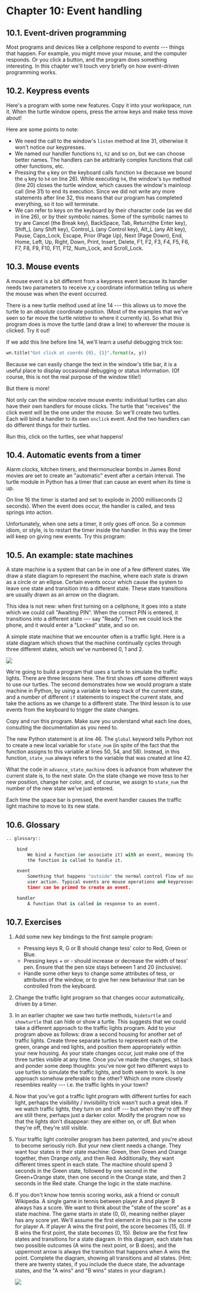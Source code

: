 # Chapter 10: Event handling

## 10.1. Event-driven programming

Most programs and devices like a cellphone respond to *events* \-\-- things that happen. For example, you might move your mouse, and the computer responds. Or you click a button, and the program does something interesting. In this chapter we\'ll touch very briefly on how event-driven programming works.

## 10.2. Keypress events

Here\'s a program with some new features. Copy it into your workspace, run it. When the turtle window opens, press the arrow keys and make tess move about!

Here are some points to note:

-   We need the call to the window\'s `listen` method at line 31, otherwise it won\'t notice our keypresses.
-   We named our handler functions `h1`, `h2` and so on, but we can choose better names. The handlers can be arbitrarily complex functions that call other functions, etc.
-   Pressing the `q` key on the keyboard calls function `h4` (because we bound the `q` key to `h4` on line 26). While executing `h4`, the window\'s `bye` method (line 20) closes     the turtle window, which causes the window\'s mainloop call (line 31) to end its execution. Since we did not write any more statements after line 32, this means that our         program has completed everything, so it too will terminate.
-   We can refer to keys on the keyboard by their character code (as we did in line 26), or by their symbolic names. Some of the symbolic names to try are Cancel (the Break         key), BackSpace, Tab, Return(the Enter key), Shift_L (any Shift key), Control_L (any Control key), Alt_L (any Alt key), Pause, Caps_Lock, Escape, Prior (Page Up), Next
    (Page Down), End, Home, Left, Up, Right, Down, Print, Insert, Delete, F1, F2, F3, F4, F5, F6, F7, F8, F9, F10, F11, F12, Num_Lock, and Scroll_Lock.

## 10.3. Mouse events

A mouse event is a bit different from a keypress event because its handler needs two parameters to receive x,y coordinate information telling us where the mouse was when the event occurred.

There is a new turtle method used at line 14 \-\-- this allows us to move the turtle to an *absolute* coordinate position. (Most of the examples that we\'ve seen so far move the turtle *relative* to where it currently is). So what this program does is move the turtle (and draw a line) to wherever the mouse is clicked. Try it out!

If we add this line before line 14, we\'ll learn a useful debugging trick too:

```python
wn.title("Got click at coords {0}, {1}".format(x, y))
```

Because we can easily change the text in the window\'s title bar, it is a useful place to display occasional debugging or status information. (Of course, this is not the real purpose of the window title!)

But there is more!

Not only can the window receive mouse events: individual turtles can also have their own handlers for mouse clicks. The turtle that \"receives\" the click event will be the one under the mouse. So we\'ll create two turtles. Each will bind a handler to its own `onclick` event. And the two handlers can do different things for their turtles.

Run this, click on the turtles, see what happens!

## 10.4. Automatic events from a timer

Alarm clocks, kitchen timers, and thermonuclear bombs in James Bond movies are set to create an \"automatic\" event after a certain interval. The turtle module in Python has a timer that can cause an event when its time is up.

On line 16 the timer is started and set to explode in 2000 milliseconds (2 seconds). When the event does occur, the handler is called, and tess springs into action.

Unfortunately, when one sets a timer, it only goes off once. So a common idiom, or style, is to restart the timer inside the handler. In this way the timer will keep on giving new events. Try this program:

## 10.5. An example: state machines

A state machine is a system that can be in one of a few different states. We draw a state diagram to represent the machine, where each state is drawn as a circle or an ellipse. Certain events occur which cause the system to leave one state and transition into a different state. These state transitions are usually drawn as an arrow on the diagram.

This idea is not new: when first turning on a cellphone, it goes into a state which we could call \"Awaiting PIN\". When the correct PIN is entered, it transitions into a different state \-\-- say \"Ready\". Then we could lock the phone, and it would enter a \"Locked\" state, and so on.

A simple state machine that we encounter often is a traffic light. Here is a state diagram which shows that the machine continually cycles through three different states, which we\'ve numbered 0, 1 and 2.

![](Chapter-10/fsm_traffic_lights.png)

We\'re going to build a program that uses a turtle to simulate the traffic lights. There are three lessons here. The first shows off some different ways to use our turtles. The second demonstrates how we would program a state machine in Python, by using a variable to keep track of the current state, and a number of different `if` statements to inspect
the current state, and take the actions as we change to a different state. The third lesson is to use events from the keyboard to trigger the state changes.

Copy and run this program. Make sure you understand what each line does, consulting the documentation as you need to.

The new Python statement is at line 46. The `global` keyword tells Python not to create a new local variable for `state_num` (in spite of the fact that the function assigns to this variable at lines 50, 54, and 58). Instead, in this function, `state_num` always refers to the variable that was created at line 42.

What the code in `advance_state_machine` does is advance from whatever the current state is, to the next state. On the state change we move tess to her new position, change her color, and, of course, we assign to `state_num` the number of the new state we\'ve just entered.

Each time the space bar is pressed, the event handler causes the traffic light machine to move to its new state.

## 10.6. Glossary

```python
.. glossary::

    bind
        We bind a function (or associate it) with an event, meaning that when the event occurs, 
        the function is called to handle it.

    event
        Something that happens "outside" the normal control flow of our program, usually from some 
        user action. Typical events are mouse operations and keypresses. We've also seen that a 
        timer can be primed to create an event.

    handler
        A function that is called in response to an event.

```

## 10.7. Exercises

1.  Add some new key bindings to the first sample program:

    -   Pressing keys R, G or B should change tess\' color to Red, Green or Blue.
    -   Pressing keys + or - should increase or decrease the width of tess\' pen. Ensure that the pen size stays between 1 and 20 (inclusive).
    -   Handle some other keys to change some attributes of tess, or attributes of the window, or to give her new behaviour that can be controlled from the keyboard.

2.  Change the traffic light program so that changes occur automatically, driven by a timer.

3.  In an earlier chapter we saw two turtle methods, `hideturtle` and `showturtle` that can hide or show a turtle. This suggests that we could take a different approach to the       traffic lights program. Add to your program above as follows: draw a second housing for another set of traffic lights. Create three separate turtles to represent each of the     green, orange and red lights, and position them appropriately within your new housing. As your state changes occur, just make one of the three turtles visible at any time.       Once you\'ve made the changes, sit back and ponder some deep thoughts: you\'ve now got two different ways to use turtles to simulate the traffic lights, and both seem to         work. Is one approach somehow preferable to the other? Which one more closely resembles reality \-\-- i.e. the traffic lights in your town?

4.  Now that you\'ve got a traffic light program with different turtles for each light, perhaps the visibility / invisibility trick wasn\'t such a great idea. If we watch           traffic lights, they turn on and off \-\-- but when they\'re off they are still there, perhaps just a darker color. Modify the program now so that the lights don\'t
    disappear: they are either on, or off. But when they\'re off, they\'re still visible.

5.  Your traffic light controller program has been patented, and you\'re about to become seriously rich. But your new client needs a change. They want four states in their state     machine: Green, then Green and Orange together, then Orange only, and then Red. Additionally, they want different times spent in each state. The machine should spend 3
    seconds in the Green state, followed by one second in the Green+Orange state, then one second in the Orange state, and then 2 seconds in the Red state. Change the logic in       the state machine.

6.  If you don\'t know how tennis scoring works, ask a friend or consult Wikipedia. A single game in tennis between player A and player B always has a score. We want to think       about the \"state of the score\" as a state machine. The game starts in state (0, 0), meaning neither player has any score yet. We\'ll assume the first element in this pair     is the score for player A. If player A wins the first point, the score becomes (15, 0). If B wins the first point, the state becomes (0, 15). Below are the first few states     and transitions for a state diagram. In this diagram, each state has two possible outcomes (A wins the next point, or B does), and the uppermost arrow is always the             transition that happens when A wins the point. Complete the diagram, showing all transitions and all states. (Hint: there are twenty states, if you include the duece
    state, the advantage states, and the \"A wins\" and \"B wins\" states in your diagram.)

    ![](Chapter-10/fsm_tennis_scores.png)
